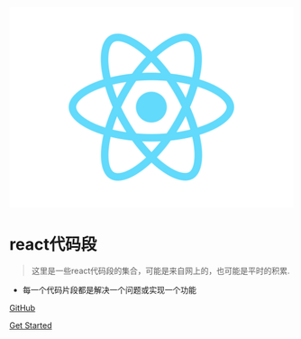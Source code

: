 
![logo](../static/logo.svg)

# react代码段

> 这里是一些react代码段的集合，可能是来自网上的，也可能是平时的积累.

* 每一个代码片段都是解决一个问题或实现一个功能

[GitHub](https://github.com/eveningwater/react-code-segment.git)

[Get Started](/zh-CN/guide)